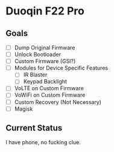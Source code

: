 # Duoqin F22 Pro

## Goals

- [ ] Dump Original Firmware
- [ ] Unlock Bootloader
- [ ] Custom Firmware (GSI?)
- [ ] Modules for Device Specific Features
  - [ ] IR Blaster
  - [ ] Keypad Backlight
- [ ] VoLTE on Custom Firmware
- [ ] VoWiFi on Custom Firmware
- [ ] Custom Recovery (Not Necessary)
- [ ] Magisk

## Current Status

I have phone, no fucking clue.